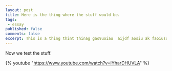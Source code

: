 ```yaml
---
layout: post
title: Here is the thing where the stuff would be.
tags:
 - essay
published: false
comments: false
excerpt: This is a thing thint thinag gao9uoiau  aijdf aosiu ak faoiuso .
---
```


Now we test the stuff.

{% youtube "https://www.youtube.com/watch?v=iYharDHUVLA" %}
